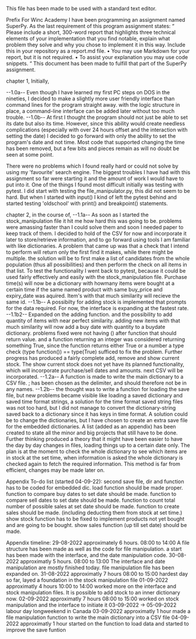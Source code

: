 This file has been made to be used with a standard text editor.

Prefix
For Winc Academy I have been programming an assignment named SuperPy.
As the last requirement of this program assignment states:
“
Please include a short, 300-word report that highlights three technical elements of your implementation that you find notable, explain what problem they solve and why you chose to implement it in this way. Include this in your repository as a report.md file.
•	You may use Markdown for your report, but it is not required.
•	To assist your explanation you may use code snippets.
“
This document has been made to fulfill that part of the SuperPy assignment.


chapter 1, 
Initially,

--1.0a-- Even though I have learned my first PC steps on DOS in the nineties, I decided to make a slightly more user friendly interface than command lines for the program straight away. with the logic structure in place, a command-line interface can be added later without too much trouble.
--1.0b-- At first I thought the program should not just be able to set its date but also its time. However, since this ability would create needless complications (especially with over 24 hours offset and the interaction with setting the date) I decided to go forward with only the ability to set the program's date and not time. Most code that supported changing the time has been removed, but a few bits and pieces remain as will no doubt be seen at some point.

There were no problems which I found really hard or could not solve by using my 'favourite' search engine. The biggest troubles I have had with this assignment so far were starting it and the amount of work I would have to put into it.
One of the things I found most difficult initially was testing with pytest. I did start with testing the file_manipulator.py, this did not seem to be hard. But when I started with input() I kind of left the pytest behind and started testing 'oldschool' with print() and breakpoint() statements.  


chapter 2,
in the course of,
--1.1a-- As soon as I started the stock_manipulation file it hit me how hard this was going to be. problems were amassing faster than I could solve them and soon I needed paper to keep track of them. I decided to hold of the CSV for now and incorporate it later to store/retrieve information, and to go forward using tools I am familiar with like dictionaries. 
A problem that came up was that a check that I intend to perform will return only the first find it makes, while there might be multiple. the solution will be to first make a list of candidates from the whole population (thus all possibilities) and then perform the check on all items in that list. 
To test the functionality I went back to pytest, because it could be used fairly effectively and easily with the stock_manipulation file.
Purchase time(s) will now be a dictionary with howmany items were bought at a certain time if the same named product with same buy_price and expiry_date was aquired. Item's with that much similarity will recieve the same id.
--1.1b-- A possibilty for adding stock is implemented that prompts for the data required.
For now, the interface is expanding at the fastest rate.
--1.1b2-- Expanded on the adding function. and the possibility to add quantity of items with near perfect similarity. adding new items with that much similarity will now add a buy date with quantity to a buydate dictionary.
problems fixed were not having () after function that should return value. and a function returning an integer was considered returning something True, since the function returns either True or a number a type check (type function()) == type(True) sufficed to fix the problem.
Further progress has produced a fairly complete add, remove and show current stock. The show current stock does not yet have its planned functionality, which will incorporate purchase/sell dates and amounts.
next CSV will be incorporated. 
--1.2a-- A function is made to write the main dictionary to a CSV file. ; has been chosen as the delimiter, and should therefore not be in any names.
--1.2b-- the thought was to write a function for loading the save file, but new problems became visible like loading a saved dictionary and saved time format strings, a solution for the time format saved string files was not too hard, but I did not manage to convert the dictionary-string saved back to a dictionary since it has keys in time format. A solution could be to change the dictionaries, but I have chosen to create an extra save file for the embedded dictionaries. 
A list (added as an appendix) has been created to state all the minor and big projects that still have to be done.
Further thinking produced a theory that it might have been easier to have the day by day changes in files, loading things up to a certain date only.
The plan is at the moment to check the whole dictionary to see which items are in stock at the set time, when information is asked the whole dictionary is checked again to fetch the required information. This method is far from efficient, changes may be made later on.

Appendix
To-do list (started 04-09-22):
second save file, dir and function has to be coded for embedded dic.
load function should be made proper.
function to compare buy dates to set date should be made.
function to compare sell dates to set date should be made.
function to count total number of possible sales at set date should be made. 
function to create sales should be made. (including deducting them from stock at set time.)
show stock function has to be fixed to implement products not yet bought and are going to be bought.
show sales function (up till set date) should be made.



Appendix
timeline:
29-08-2022 approximately 6 hours. 08:00 to 14:00
A file structure has been made as well as the code for file manipulation. a start has been made with the interface, and the date manipulation code. 
30-08-2022 approximatly 5 hours. 08:00 to 13:00
The interface and date manipulation are mostly finished today. file manipulation file has been expanded on.
31-08-2022 approximatly 7 hours 08:00 to 15:00
hardest day so far, layed a foundation in the stock manipulation file
01-09-2022 approximatly 4 hours 10:00 to 14:00
worked more on the interface and stock manipulation files. It is possible to add stock to an inner dictionary now.
02-09-2022 approximatly 7 hours 08:00 to 15:00
worked on stock manipulation and the interface to initiate it
03-09-2022 -> 05-09-2022 labour day longweekend in Canada
03-09-2022 approximatly 1 hour 
made a file manipulation function to write the main dictionary into a CSV file
04-09-2022 approximatly 1 hour
started on the function to load data and started to improve the save funtion
